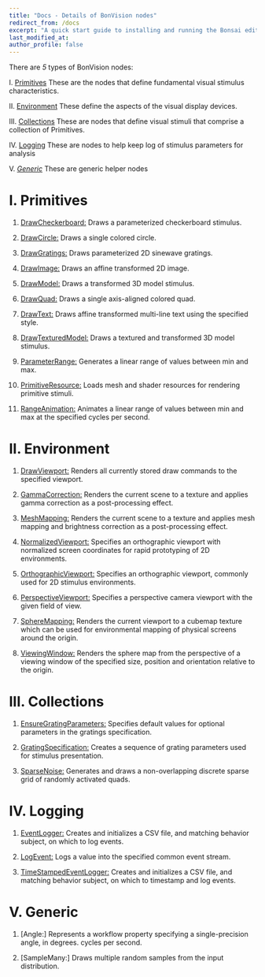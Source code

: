 ```yaml
---
title: "Docs - Details of BonVision nodes"
redirect_from: /docs
excerpt: "A quick start guide to installing and running the Bonsai editor."
last_modified_at: 
author_profile: false
---
```


There are _5_ types of BonVision nodes:
 
I. [Primitives](/BonVision/docs/docs#1-primitives)
These are the nodes that define fundamental visual stimulus characteristics.

II. [Environment](/BonVision/docs/docs#2-environment)
These define the aspects of the visual display devices.

III. [Collections](/BonVision/docs/docs#3-collections)
These are nodes that define visual stimuli that comprise a collection of Primitives.

IV. [Logging](/BonVision/docs/docs#4-logging)
These are nodes to help keep log of stimulus parameters for analysis

V. [_Generic_](/BonVision/docs/docs#5-generic)
These are generic helper nodes



# I. Primitives
1. [DrawCheckerboard:](/BonVision/docs/DrawCheckerboard/) Draws a parameterized checkerboard stimulus.

2. [DrawCircle:](/BonVision/docs/DrawCircle/) Draws a single colored circle.

3. [DrawGratings:](/BonVision/docs/DrawGratings/) Draws parameterized 2D sinewave gratings.

4. [DrawImage:](/BonVision/docs/DrawImage/) Draws an affine transformed 2D image.

5. [DrawModel:](/BonVision/docs/DrawModel/) Draws a transformed 3D model stimulus.

6. [DrawQuad:](/BonVision/docs/DrawQuad/) Draws a single axis-aligned colored quad.

7. [DrawText:](/BonVision/docs/DrawText/) Draws affine transformed multi-line text using the specified style.

8. [DrawTexturedModel:](/BonVision/docs/DrawTexturedModel/) Draws a textured and transformed 3D model stimulus.

9. [ParameterRange:](/BonVision/docs/ParameterRange/) Generates a linear range of values between min and max.

10. [PrimitiveResource:](/BonVision/docs/PrimitiveResource/) Loads mesh and shader resources for rendering primitive stimuli.

11. [RangeAnimation:](/BonVision/docs/RangeAnimation/) Animates a linear range of values between min and max at the specified cycles per second.



# II. Environment 
1. [DrawViewport:](/BonVision/docs/DrawViewport) Renders all currently stored draw commands to the specified viewport.

2. [GammaCorrection:](/BonVision/docs/GammaCorrection) Renders the current scene to a texture and applies gamma correction as a post-processing effect.

3. [MeshMapping:](/BonVision/docs/MeshMapping) Renders the current scene to a texture and applies mesh mapping and brightness correction as a post-processing effect.

4. [NormalizedViewport:](/BonVision/docs/NormalizedViewport) Specifies an orthographic viewport with normalized screen coordinates for rapid prototyping of 2D environments.

5. [OrthographicViewport:](/BonVision/docs/OrthographicViewport) 
Specifies an orthographic viewport, commonly used for 2D stimulus environments.

6. [PerspectiveViewport:](/BonVision/docs/PerspectiveViewport) Specifies a perspective camera viewport with the given field of view.

7. [SphereMapping:](/BonVision/docs/SphereMapping) Renders the current viewport to a cubemap texture which can be used for environmental mapping of physical screens around the origin.

8. [ViewingWindow:](/BonVision/docs/ViewingWindow) Renders the sphere map from the perspective of a viewing window of the specified size, position and orientation relative to the origin.



# III. Collections
1. [EnsureGratingParameters:](/BonVision/docs/EnsureGratingParameters) Specifies default values for optional parameters in the gratings specification.

2. [GratingSpecification:](/BonVision/docs/GratingSpecification) Creates a sequence of grating parameters used for stimulus presentation.

3. [SparseNoise:](/BonVision/docs/SparseNoise) Generates and draws a non-overlapping discrete sparse grid of randomly activated quads.



# IV. Logging
1. [EventLogger:](/BonVision/docs/EventLogger) Creates and initializes a CSV file, and matching behavior subject, on which to log events.

2. [LogEvent:](/BonVision/docs/LogEvent) Logs a value into the specified common event stream.

3. [TimeStampedEventLogger:](/BonVision/docs/TimeStampedEventLogger) Creates and initializes a CSV file, and matching behavior subject, on which to timestamp and log events.



# V. Generic
1. [Angle:] Represents a workflow property specifying a single-precision angle, in degrees.
cycles per second.

2. [SampleMany:] Draws multiple random samples from the input distribution.